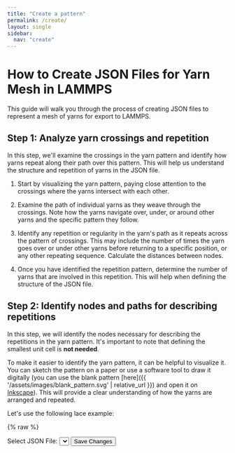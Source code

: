 ```yaml
---
title: "Create a pattern"
permalink: /create/
layout: single
sidebar:
  nav: "create"
---
```


# How to Create JSON Files for Yarn Mesh in LAMMPS

This guide will walk you through the process of creating JSON files to represent a mesh of yarns for export to LAMMPS.

## Step 1: Analyze yarn crossings and repetition

In this step, we'll examine the crossings in the yarn pattern and identify how yarns repeat along their path over this pattern. This will help us understand the structure and repetition of yarns in the JSON file.

1. Start by visualizing the yarn pattern, paying close attention to the crossings where the yarns intersect with each other.

2. Examine the path of individual yarns as they weave through the crossings. Note how the yarns navigate over, under, or around other yarns and the specific pattern they follow.

3. Identify any repetition or regularity in the yarn's path as it repeats across the pattern of crossings. This may include the number of times the yarn goes over or under other yarns before returning to a specific position, or any other repeating sequence. Calculate the distances between nodes.

4. Once you have identified the repetition pattern, determine the number of yarns that are involved in this repetition. This will help when defining the structure of the JSON file.

## Step 2: Identify nodes and paths for describing repetitions

In this step, we will identify the nodes necessary for describing the repetitions in the yarn pattern. It's important to note that defining the smallest unit cell is **not needed**.

To make it easier to identify the yarn pattern, it can be helpful to visualize it. You can sketch the pattern on a paper or use a software tool to draw it digitally (you can use the blank pattern [here]({{ '/assets/images/blank_pattern.svg' | relative_url }}) and open it on [Inkscape](https://inkscape.org/)). This will provide a clear understanding of how the yarns are arranged and repeated.

Let's use the following lace example:

{% raw %}
<div>
  <label for="file-select">Select JSON File:</label>
  <select id="file-select"></select>
  <button id="save-button">Save Changes</button>
</div>

<div id="graph-container" style="width:100%; height:800px;"></div>

<script>
  const dataPath = "{{ '/input/json_patterns/' | relative_url }}";
</script>
<script src="https://d3js.org/d3.v7.min.js"></script>
<script src="{{ '/assets/js/app.js' | relative_url }}"></script>